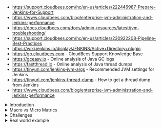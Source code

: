 - https://support.cloudbees.com/hc/en-us/articles/222446987-Prepare-Jenkins-for-Support
- https://www.cloudbees.com/blog/enterprise-jvm-administration-and-jenkins-performance
- https://docs.cloudbees.com/docs/admin-resources/latest/jvm-troubleshooting/
- https://support.cloudbees.com/hc/en-us/articles/230922208-Pipeline-Best-Practices
- https://wiki.jenkins.io/display/JENKINS/Active+Directory+plugin
- https://go.cloudbees.com - CloudBees Support Knowledge Base
- https://gceasy.io - Online analysis of Java GC logs
- https://fastthread.io - Online analysis of Java thread dumps
- https://tinyurl.com/jenkins-jvm-args - Recommended JVM settings for Jenkins
- https://tinyurl.com/jenkins-thread-dump - How to get a thread dump from Jenkins
- https://www.cloudbees.com/blog/enterprise-jvm-administration-and-jenkins-performance




<details>
<summary>Introduction</summary>
<br>

  <img width="724" alt="image" src="https://user-images.githubusercontent.com/75510135/169627828-f1366650-0ceb-4659-82de-c2129a6c76ce.png">
  
  <img width="748" alt="image" src="https://user-images.githubusercontent.com/75510135/169627639-6ca2bc9e-198c-4c20-a0c2-716d5903fbd0.png">

  <img width="732" alt="image" src="https://user-images.githubusercontent.com/75510135/169627763-111184cb-8b51-495a-bbc0-c0e149e2cf2f.png">

  
</details>

<details>
<summary>Macro vs Micro Matrics</summary>
<br>

  <img width="720" alt="image" src="https://user-images.githubusercontent.com/75510135/169627878-bcfa51af-8e32-43b3-99cc-dc1b2722d02d.png">

  <img width="611" alt="image" src="https://user-images.githubusercontent.com/75510135/169627903-fd4f2019-94f8-4ad6-a7b9-7c9b66717f53.png">

  <img width="720" alt="image" src="https://user-images.githubusercontent.com/75510135/169627925-d60a6847-e5fd-4501-b98f-40dcb488e222.png">

  <img width="684" alt="image" src="https://user-images.githubusercontent.com/75510135/169627982-337b2c02-f6d1-487e-bfc2-b240b282d041.png">

  <img width="697" alt="image" src="https://user-images.githubusercontent.com/75510135/169628024-7bcc09a3-ed85-4185-9431-9fac1c862015.png">

  
</details>

<details>
<summary>Challenges</summary>
<br>

  <img width="780" alt="image" src="https://user-images.githubusercontent.com/75510135/169628066-2385b1f3-d706-41f5-9029-e780a5183e63.png">

  <img width="677" alt="image" src="https://user-images.githubusercontent.com/75510135/169628271-2f5533cf-3717-4e94-96d4-229449e23220.png">

  <img width="652" alt="image" src="https://user-images.githubusercontent.com/75510135/169628332-a2767381-1d6e-4692-954d-de995fc9252a.png">

  <img width="696" alt="image" src="https://user-images.githubusercontent.com/75510135/169628346-a28ee590-e948-4a11-95d0-3265e3020ec9.png">

  <img width="691" alt="image" src="https://user-images.githubusercontent.com/75510135/169628356-1941a18f-0fdf-4226-992e-9f3ab4d38d1f.png">

  <img width="684" alt="image" src="https://user-images.githubusercontent.com/75510135/169628363-b8538112-4d06-4d56-9af4-7052810f44bb.png">

  <img width="571" alt="image" src="https://user-images.githubusercontent.com/75510135/169628377-c1cb60fd-3779-4035-958d-e90a4c329295.png">

  <img width="630" alt="image" src="https://user-images.githubusercontent.com/75510135/169628385-b55d14fb-a483-4512-b7fc-a3d651254b59.png">

  <img width="755" alt="image" src="https://user-images.githubusercontent.com/75510135/169628396-f96c8d4f-2516-42a3-815b-58d4e67a1171.png">

  <img width="657" alt="image" src="https://user-images.githubusercontent.com/75510135/169628401-afd11c9f-c803-4081-b565-8e752da8452c.png">

  <img width="644" alt="image" src="https://user-images.githubusercontent.com/75510135/169628409-f2288404-b256-432f-9b64-b614f24caf92.png">

  <img width="721" alt="image" src="https://user-images.githubusercontent.com/75510135/169628418-3e649e50-333d-4b25-8a99-8624dc25b759.png">

  <img width="608" alt="image" src="https://user-images.githubusercontent.com/75510135/169628435-f5c27f5b-5fea-40c8-aaf6-7e22eec0c7b6.png">

  <img width="681" alt="image" src="https://user-images.githubusercontent.com/75510135/169628461-7931b297-5d64-4d86-a221-3fa020c89600.png">

  <img width="734" alt="image" src="https://user-images.githubusercontent.com/75510135/169628466-6473755f-dff8-49e8-9581-2f356c8d86ec.png">

  <img width="783" alt="image" src="https://user-images.githubusercontent.com/75510135/169628593-390bd9e6-3070-4cd6-aabd-e525697bd35b.png">

  
</details>

<details>
<summary>Real world example</summary>
<br>

  <img width="739" alt="image" src="https://user-images.githubusercontent.com/75510135/169628624-809091df-75a4-4aaa-88b2-f4eeb1af8489.png">

  <img width="751" alt="image" src="https://user-images.githubusercontent.com/75510135/169628634-19e178a6-b59b-4606-840d-0e6b0b2635b4.png">

  <img width="717" alt="image" src="https://user-images.githubusercontent.com/75510135/169628646-1d262fd1-7662-4201-8889-25427b5dca7e.png">

  <img width="746" alt="image" src="https://user-images.githubusercontent.com/75510135/169628658-bf92ffdb-f282-4375-8a40-f8dcdfe95825.png">

  <img width="768" alt="image" src="https://user-images.githubusercontent.com/75510135/169628669-b07c240d-2096-445d-9641-fe01fdfecb3b.png">

  <img width="786" alt="image" src="https://user-images.githubusercontent.com/75510135/169628687-d4890eab-9a94-4136-80a3-47bcb90f8b5a.png">

  <img width="703" alt="image" src="https://user-images.githubusercontent.com/75510135/169628704-cd187d30-d00d-4081-8beb-310d06a2eb11.png">

  <img width="592" alt="image" src="https://user-images.githubusercontent.com/75510135/169628719-a494a8c7-14b7-4ca5-9b26-22dcd1d622a2.png">

  
</details>
